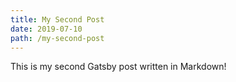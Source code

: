 ```yaml
---
title: My Second Post
date: 2019-07-10
path: /my-second-post
---
```


This is my second Gatsby post written in Markdown!